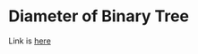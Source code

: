 # Diameter of Binary Tree
Link is [here](https://practice.geeksforgeeks.org/problems/diameter-of-binary-tree/1)